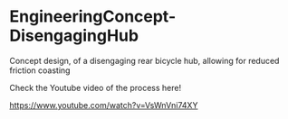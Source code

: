 # EngineeringConcept-DisengagingHub
Concept design, of a disengaging rear bicycle hub, allowing for reduced friction coasting

Check the Youtube video of the process here!

https://www.youtube.com/watch?v=VsWnVni74XY
